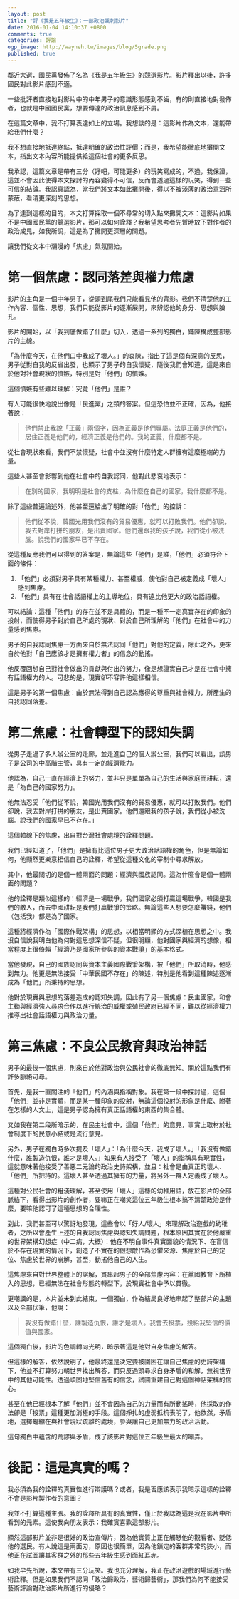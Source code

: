 ```yaml
---
layout: post
title: "評《我是五年級生》：一部政治諷刺影片"
date: 2016-01-04 14:10:37 +0800
comments: true
categories: 評論
ogp_image: http://wayneh.tw/images/blog/5grade.png 
published: true 
---
```


鄰近大選，國民黨發佈了名為《[我是五年級生](https://www.facebook.com/mykmt/videos/10153800594912973/)》的競選影片。影片釋出以後，許多國民對此影片感到不適。

一些批評者直接地對影片中的中年男子的意識形態感到不齒，有的則直接地對發佈者，也就是中國國民黨，想要傳達的政治訊息感到不屑。

在這篇文章中，我不打算表達如上的立場。我想談的是：這影片作為文本，還能帶給我們什麼？

我不想直接地抵達終點，抵達明確的政治性評價；而是，我希望能徹底地攤開文本，指出文本內容所能提供給這個社會的更多反思。

我承認，這篇文章是帶有三分（好吧，可能更多）的玩笑寫成的，不過，我保證，這並不會因此使得本文探討的內容變得不可信，反而會透過這樣的玩笑，得到一些可信的結論。我認真認為，當我們將文本如此攤開後，得以不被淺薄的政治意涵所蒙蔽，看清更深刻的思想。

為了達到這樣的目的，本文打算採取一個不尋常的切入點來攤開文本：這影片如果不是中國國民黨的競選影片，那可以如何詮釋？我希望思考者先暫時放下對作者的政治成見，如我所說，這是為了攤開更深層的問題。

讓我們從文本中瀰漫的「焦慮」氣氛開始。

<!--more-->

# 第一個焦慮：認同落差與權力焦慮

影片的主角是一個中年男子，從頭到尾我們只能看見他的背影。我們不清楚他的工作內容、個性、思想，我們只能從影片的逐漸展開，來辨認他的身分、思想與臉孔。

影片的開始，以「我到底做錯了什麼」切入，透過一系列的獨白，鋪陳構成整部影片的主線。

「為什麼今天，在他們口中我成了壞人。」的哀陳，指出了這是個有深意的反思，男子從對自我的反省出發，也顯示了男子的自我懷疑，隨後我們會知道，這是來自於他對社會現狀的憤嫉，特別是對「他們」的憤嫉。

這個憤嫉有些難以理解：究竟「他們」是誰？

有人可能很快地說出像是「民進黨」之類的答案。但這恐怕並不正確，因為，他接著說：

> 他們禁止我說「正義」兩個字，因為正義是他們專屬。法庭正義是他們的，居住正義是他們的，經濟正義是他們的。我的正義，什麼都不是。

從社會現狀來看，我們不禁懷疑，社會中並沒有什麼特定人群擁有這麼極端的力量。

這些人甚至會影響到他在社會中的自我認同，他對此悲哀地表示：

> 在別的國家，我明明是社會的支柱，為什麼在自己的國家，我什麼都不是。

除了這些普遍論述外，他甚至還給出了明確的對「他們」的控訴：

> 他們從不說，韓國光用我們沒有的貿易優惠，就可以打敗我們。他們卻說，我去對岸打拼的朋友，是出賣國家。他們還跟我的孩子說，我們從小被洗腦。說我們的國家早已不存在。

從這種反應我們可以得到的答案是，無論這些「他們」是誰，「他們」必須符合下面的條件：

1. 「他們」必須對男子具有某種權力、甚至權威，使他對自己被定義成「壞人」感到焦慮。
2. 「他們」具有在社會話語權上的主導地位，具有遠比他更大的政治話語權。

可以結論：這種「他們」的存在並不是具體的，而是一種不一定真實存在的印象的投射，而使得男子對於自己所處的現狀、對於自己所理解的「他們」在社會中的力量感到焦慮。

男子的自我認同焦慮一方面來自於無法認同「他們」對他的定義，除此之外，更來自於他對「自己應該才是擁有權力者」的信念的動搖。

他反覆回想自己對社會做出的貢獻與付出的努力，像是想證實自己才是在社會中擁有話語權力的人。可悲的是，現實卻不容許他這樣相信。

這是男子的第一個焦慮：由於無法得到自己認為應得的尊重與社會權力，所產生的自我認同落差。

# 第二焦慮：社會轉型下的認知失調

從男子走過了多人辦公室的走廊，並走進自己的個人辦公室，我們可以看出，該男子是公司的中高階主管，具有一定的經濟能力。

他認為，自己一直在經濟上的努力，並非只是單單為自己的生活與家庭而耕耘，還是「為自己的國家努力」。

他無法忍受「他們從不說，韓國光用我們沒有的貿易優惠，就可以打敗我們。他們卻說，我去對岸打拼的朋友，是出賣國家。他們還跟我的孩子說，我們從小被洗腦。說我們的國家早已不存在。」

這個軸線下的焦慮，出自對台灣社會處境的詮釋問題。

我們已經知道了，「他們」是擁有比這位男子更大政治話語權的角色，但是無論如何，他顯然更樂意相信自己的詮釋，希望從這種文化的宰制中尋求解放。

其中，他最關切的是個一體兩面的問題：經濟與國族認同。這為什麼會是個一體兩面的問題？

他的詮釋是類似這樣的：經濟是一場戰爭，我們國家必須打贏這場戰爭，韓國是我們的敵人，而去中國耕耘是我們打贏戰爭的策略。無論這些人想要怎麼賺錢，他們（包括我）都是為了國家。

這種將經濟作為「國際作戰架構」的思想，以相當明顯的方式深植在思想之中。我沒自信說我明白他為何對這思想深信不疑，但很明顯，他對國家與經濟的想像，相當程度上很倚賴「經濟乃是國家所參與的資本戰爭」的基本格式。

當他發現，自己的國族認同與資本主義國際戰爭架構，被「他們」所取消時，他感到無力。他更是無法接受「中華民國不存在」的陳述，特別是他看到這種陳述逐漸成為「他們」所秉持的思想。

他對於現實與思想的落差造成的認知失調，因此有了另一個焦慮：民主國家，和會主動與經濟強人尋求合作以進行統治的威權或殖民政府已經不同，難以從經濟權力推導出社會話語權力與政治力量。

# 第三焦慮：不良公民教育與政治神話

男子的最後一個焦慮，則來自於他對政治與公民社會的徹底無知。關於這點我們有許多脈絡可尋。

首先，是我一直關注的「他們」的內涵與指稱對象。我在第一段中探討過，這個「他們」並非是實體，而是某一種印象的投射，無論這個投射的形象是什麼、附著在怎樣的人文上，這是男子認為擁有真正話語權的東西的集合體。

又如我在第二段所暗示的，在民主社會中，這個「他們」的意見，事實上取材於社會制度下的民意小結或是流行意見。

另外，男子在獨白時多次提及「壞人」：「為什麼今天，我成了壞人。」「我沒有做錯什麼，誰製造仇恨，誰才是壞人。」如果有人接受了「壞人」的指稱具有現實性，這就意味著他接受了善惡二元論的政治史詩架構，並且：社會是由真正的壞人、「他們」所把持的。這壞人甚至透過其擁有的力量，將另外一群人定義成了壞人。

這種對公民社會的粗淺理解，甚至使用「壞人」這樣的幼稚用語，放在影片的全部脈絡下，看得出影片的創作者，要嘛正在嘲笑這位五年級生根本搞不清楚政治是什麼，要嘛他認可了這種思想的合理性。

到此，我們甚至可以驚訝地發現，這些會以「好人/壞人」來理解政治遊戲的幼稚者，之所以會產生上述的自我認同焦慮與認知失調問題，根本原因其實在於他嚴重的世界架構幻想症（中二病，大概）：他在不明白事件真實面貌的情況下、在盲信於不存在現實的情況下，創造了不實在的假想敵作為恐懼來源、焦慮於自己的定位、焦慮於世界的崩解，甚至，動搖他自己的人生。

這焦慮來自對世界整體上的誤解，貫串起男子的全部焦慮內容：在黨國教育下所植入的思想，已經無法在社會形態的轉型下，於現實社會中予以貫徹。

更嘲諷的是，本片並未到此結束，一個獨白，作為結局良好地串起了整部片的主題以及全部伏筆，他說：

> 我沒有做錯什麼，誰製造仇恨，誰才是壞人。我會去投票，投給我堅信的價值與國家。

這個獨白後，影片的色調轉向光明，暗示著這是他對自身焦慮的解答。

但這樣的解答，依然說明了，他最終還是決定要被圍困在讓自己焦慮的史詩架構下，他並不打算努力朝世界找出解答，而只反過頭尋求自身矛盾的和解，無視世界中的其他可能性。透過頑固地堅信舊有的信念，試圖重建自己對這個神話架構的信心。

甚至在他已經根本了解「他們」並不會因為自己的力量而有所動搖時，他採取的作法卻是「投票」這種更加消極的手段。這個掙扎的虛弱抵抗表明了，他依然，矛盾地，選擇龜縮在與社會現狀疏離的處境，參與讓自己更加無力的政治活動。

這句獨白中蘊含的荒謬與矛盾，成了該影片對這位五年級生最大的嘲弄。

# 後記：這是真實的嗎？

我必須為我的詮釋的真實性進行辯護嗎？或者，我是否應該表示我暗示這樣的詮釋不會是影片製作者的意圖？

我並不打算這種主張。我的詮釋所具有的真實性，僅止於我認為這是我在影片中所看到的元素。這使我向朋友表示：我確實喜歡這部影片。

顯然這部影片並非是很好的政治宣傳片，因為他實質上正在觸怒他的觀看者、貶低他的選民。有人說這是兩面刃，原因也很簡單，因為他鎖定的客群非常的狹小，而他正在試圖讓其客群之外的那些五年級生感到面紅耳赤。

如我早先所說，本文帶有三分玩笑。我也充分理解，我正在政治遊戲的場域進行藝術詮釋。但是如果我們不認同「政治歸政治，藝術歸藝術」，那我們為何不能接受藝術評論對政治影片所進行的侵略？
